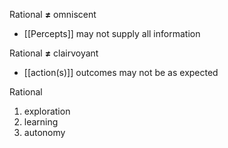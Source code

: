 Rational **≠** omniscent
- [[Percepts]] may not supply all information

Rational **≠** clairvoyant
- [[action(s)]] outcomes may not be as expected

Rational
1. exploration
2. learning
3. autonomy